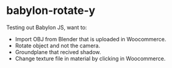 # babylon-rotate-y

Testing out Babylon JS, want to:<br>
- Import OBJ from Blender that is uploaded in Woocommerce.<br>
- Rotate object and not the camera.<br>
- Groundplane that recived shadow.<br>
- Change texture file in material by clicking in Woocommerce.
